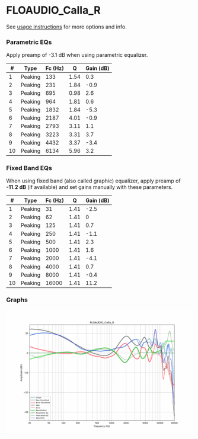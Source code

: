 # FLOAUDIO_Calla_R
See [usage instructions](https://github.com/jaakkopasanen/AutoEq#usage) for more options and info.

### Parametric EQs
Apply preamp of -3.1 dB when using parametric equalizer.

|   # | Type    |   Fc (Hz) |    Q |   Gain (dB) |
|-----|---------|-----------|------|-------------|
|   1 | Peaking |       133 | 1.54 |         0.3 |
|   2 | Peaking |       231 | 1.84 |        -0.9 |
|   3 | Peaking |       695 | 0.98 |         2.6 |
|   4 | Peaking |       964 | 1.81 |         0.6 |
|   5 | Peaking |      1832 | 1.84 |        -5.3 |
|   6 | Peaking |      2187 | 4.01 |        -0.9 |
|   7 | Peaking |      2793 | 3.11 |         1.1 |
|   8 | Peaking |      3223 | 3.31 |         3.7 |
|   9 | Peaking |      4432 | 3.37 |        -3.4 |
|  10 | Peaking |      6134 | 5.96 |         3.2 |

### Fixed Band EQs
When using fixed band (also called graphic) equalizer, apply preamp of **-11.2 dB** (if available) and set gains manually with these parameters.

|   # | Type    |   Fc (Hz) |    Q |   Gain (dB) |
|-----|---------|-----------|------|-------------|
|   1 | Peaking |        31 | 1.41 |        -2.5 |
|   2 | Peaking |        62 | 1.41 |         0   |
|   3 | Peaking |       125 | 1.41 |         0.7 |
|   4 | Peaking |       250 | 1.41 |        -1.1 |
|   5 | Peaking |       500 | 1.41 |         2.3 |
|   6 | Peaking |      1000 | 1.41 |         1.6 |
|   7 | Peaking |      2000 | 1.41 |        -4.1 |
|   8 | Peaking |      4000 | 1.41 |         0.7 |
|   9 | Peaking |      8000 | 1.41 |        -0.4 |
|  10 | Peaking |     16000 | 1.41 |        11.2 |

### Graphs
![](./FLOAUDIO_Calla_R.png)
